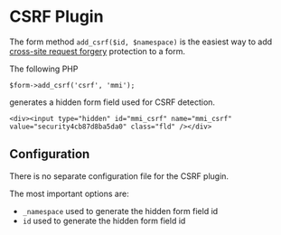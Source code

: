 # CSRF Plugin

The form method `add_csrf($id, $namespace)` is the easiest way to add
[cross-site request forgery](http://en.wikipedia.org/wiki/Cross-site_request_forgery)
protection to a form.

The following PHP

	$form->add_csrf('csrf', 'mmi');

generates a hidden form field used for CSRF detection.

	<div><input type="hidden" id="mmi_csrf" name="mmi_csrf" value="security4cb87d8ba5da0" class="fld" /></div>

## Configuration

There is no separate configuration file for the CSRF plugin.

The most important options are:

* `_namespace` used to generate the hidden form field id
* `id` used to generate the hidden form field id
